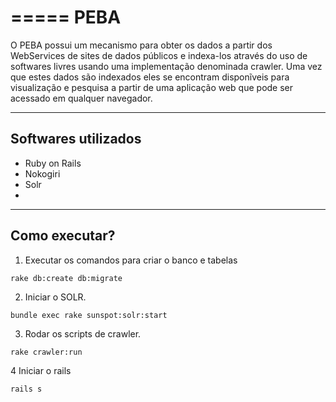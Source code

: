 ===== 
PEBA 
=====
O PEBA possui um mecanismo para obter os dados a partir dos WebServices de sites de dados públicos e indexa-los através do uso de softwares livres usando uma implementação denominada crawler.  Uma vez que estes dados são indexados eles se encontram disponĩveis para visualização e pesquisa a partir de uma aplicação web que pode ser acessado em qualquer navegador.

---
Softwares utilizados
---

* Ruby on Rails
* Nokogiri
* Solr
* 

---
Como executar?
---

1. Executar os comandos para criar o banco e tabelas

```
rake db:create db:migrate
```


2. Iniciar o SOLR.
```
bundle exec rake sunspot:solr:start
```

3. Rodar os scripts de crawler.
```
rake crawler:run
```


4 Iniciar o rails
```
rails s
```
